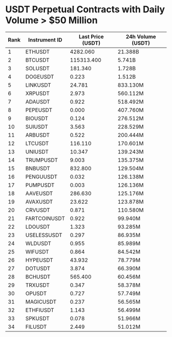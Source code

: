 # USDT Perpetual Contracts with Daily Volume > $50 Million

| Rank | Instrument ID | Last Price (USDT) | 24h Volume (USDT) |
|------|---------------|-------------------|-------------------|
| 1 | ETHUSDT | 4282.060 | 21.388B |
| 2 | BTCUSDT | 115313.400 | 5.741B |
| 3 | SOLUSDT | 181.340 | 1.728B |
| 4 | DOGEUSDT | 0.223 | 1.512B |
| 5 | LINKUSDT | 24.781 | 833.130M |
| 6 | XRPUSDT | 2.973 | 560.112M |
| 7 | ADAUSDT | 0.922 | 518.492M |
| 8 | PEPEUSDT | 0.000 | 407.760M |
| 9 | BIOUSDT | 0.124 | 276.512M |
| 10 | SUIUSDT | 3.563 | 228.529M |
| 11 | ARBUSDT | 0.522 | 200.444M |
| 12 | LTCUSDT | 116.110 | 170.601M |
| 13 | UNIUSDT | 10.347 | 139.243M |
| 14 | TRUMPUSDT | 9.003 | 135.375M |
| 15 | BNBUSDT | 832.800 | 129.504M |
| 16 | PENGUUSDT | 0.032 | 126.138M |
| 17 | PUMPUSDT | 0.003 | 126.136M |
| 18 | AAVEUSDT | 286.630 | 125.176M |
| 19 | AVAXUSDT | 23.622 | 123.878M |
| 20 | CRVUSDT | 0.871 | 110.580M |
| 21 | FARTCOINUSDT | 0.922 | 99.940M |
| 22 | LDOUSDT | 1.323 | 93.285M |
| 23 | USELESSUSDT | 0.297 | 86.935M |
| 24 | WLDUSDT | 0.955 | 85.989M |
| 25 | WIFUSDT | 0.864 | 84.542M |
| 26 | HYPEUSDT | 43.932 | 78.779M |
| 27 | DOTUSDT | 3.874 | 66.390M |
| 28 | BCHUSDT | 565.400 | 60.456M |
| 29 | TRXUSDT | 0.347 | 58.378M |
| 30 | OPUSDT | 0.727 | 57.749M |
| 31 | MAGICUSDT | 0.237 | 56.565M |
| 32 | ETHFIUSDT | 1.143 | 56.499M |
| 33 | SPKUSDT | 0.078 | 51.966M |
| 34 | FILUSDT | 2.449 | 51.012M |
